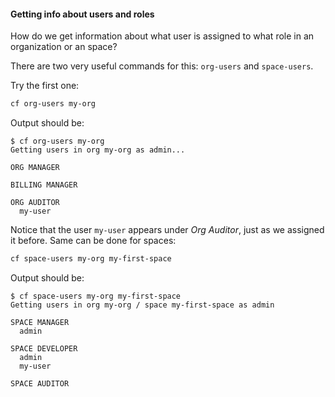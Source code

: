 #### Getting info about users and roles

How do we get information about what user is assigned to what role in an organization or an space?

There are two very useful commands for this: `org-users` and `space-users`.

Try the first one:

```sh
cf org-users my-org
```

Output should be:

```
$ cf org-users my-org
Getting users in org my-org as admin...

ORG MANAGER

BILLING MANAGER

ORG AUDITOR
  my-user
```

Notice that the user `my-user` appears under *Org Auditor*, just as we assigned it before.
Same can be done for spaces:

```sh
cf space-users my-org my-first-space
```

Output should be:

```
$ cf space-users my-org my-first-space
Getting users in org my-org / space my-first-space as admin

SPACE MANAGER
  admin

SPACE DEVELOPER
  admin
  my-user

SPACE AUDITOR
```
